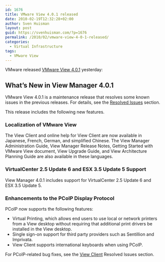 ```yaml
---
id: 1676
title: VMware View 4.0.1 released
date: 2010-02-19T12:32:28+02:00
author: Sven Huisman
layout: post
guid: https://svenhuisman.com/?p=1676
permalink: /2010/02/vmware-view-4-0-1-released/
categories:
  - Virtual Infrastructure
tags:
  - VMware View
---
```

VMware released <a title="View 4.0.1" href="https://www.vmware.com/support/view40/doc/releasenotes_viewmanager401.html" target="_blank">VMware View 4.0.1</a> yesterday:

## <a name="whatsnew"></a>What&#8217;s New in View Manager 4.0.1

VMware View 4.0.1 is a maintenance release that resolves some known issues in the previous releases. For details, see the <a href="https://www.vmware.com/support/view40/doc/releasenotes_viewmanager401.html#fixedissues" target="_blank">Resolved Issues</a> section.

This release includes the following new features.

### Localization of VMware View

The View Client and online help for View Client are now available in Japanese, French, German, and simplified Chinese. The View Manager Administration Guide, View Manager Release Notes, Getting Started with VMware View document, View Upgrade Guide, and View Architecture Planning Guide are also available in these languages.

### VirtualCenter 2.5 Update 6 and ESX 3.5 Update 5 Support

View Manager 4.0.1 includes support for VirtualCenter 2.5 Update 6 and ESX 3.5 Update 5.

### Enhancements to the PCoIP Display Protocol

PCoIP now supports the following features:

  * Virtual Printing, which allows end users to use local or network printers from a View desktop without requiring that additional print drivers be installed in the View desktop.
  * Single sign-on support for third party providers such as Sentillion and Imprivata.
  * View Client supports international keyboards when using PCoIP.

For PCoIP-related bug fixes, see the <a href="https://www.vmware.com/support/view40/doc/releasenotes_viewmanager401.html#fixed_client" target="_blank">View Client</a> Resolved Issues section.